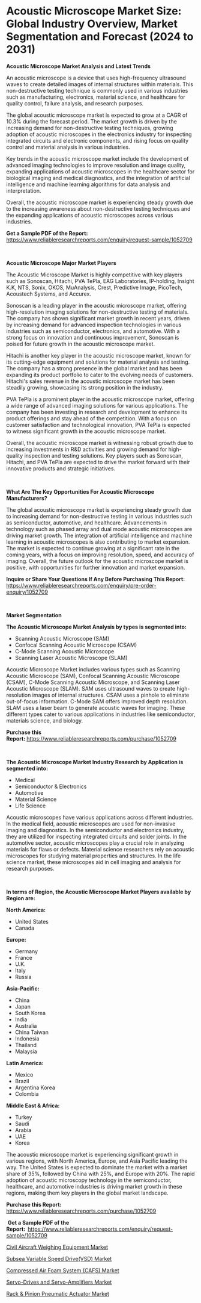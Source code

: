 <p><h1>Acoustic Microscope Market Size: Global Industry Overview, Market Segmentation and Forecast (2024 to 2031)</h1></p><p><strong>Acoustic Microscope Market Analysis and Latest Trends</strong></p>
<p><p>An acoustic microscope is a device that uses high-frequency ultrasound waves to create detailed images of internal structures within materials. This non-destructive testing technique is commonly used in various industries such as manufacturing, electronics, material science, and healthcare for quality control, failure analysis, and research purposes.</p><p>The global acoustic microscope market is expected to grow at a CAGR of 10.3% during the forecast period. The market growth is driven by the increasing demand for non-destructive testing techniques, growing adoption of acoustic microscopes in the electronics industry for inspecting integrated circuits and electronic components, and rising focus on quality control and material analysis in various industries.</p><p>Key trends in the acoustic microscope market include the development of advanced imaging technologies to improve resolution and image quality, expanding applications of acoustic microscopes in the healthcare sector for biological imaging and medical diagnostics, and the integration of artificial intelligence and machine learning algorithms for data analysis and interpretation.</p><p>Overall, the acoustic microscope market is experiencing steady growth due to the increasing awareness about non-destructive testing techniques and the expanding applications of acoustic microscopes across various industries.</p></p>
<p><strong>Get a Sample PDF of the Report:&nbsp;</strong> <a href="https://www.reliableresearchreports.com/enquiry/request-sample/1052709">https://www.reliableresearchreports.com/enquiry/request-sample/1052709</a></p>
<p>&nbsp;</p>
<p><strong>Acoustic Microscope Major Market Players</strong></p>
<p><p>The Acoustic Microscope Market is highly competitive with key players such as Sonoscan, Hitachi, PVA TePla, EAG Laboratories, IP-holding, Insight K.K, NTS, Sonix, OKOS, MuAnalysis, Crest, Predictive Image, PicoTech, Acoustech Systems, and Accurex. </p><p>Sonoscan is a leading player in the acoustic microscope market, offering high-resolution imaging solutions for non-destructive testing of materials. The company has shown significant market growth in recent years, driven by increasing demand for advanced inspection technologies in various industries such as semiconductor, electronics, and automotive. With a strong focus on innovation and continuous improvement, Sonoscan is poised for future growth in the acoustic microscope market.</p><p>Hitachi is another key player in the acoustic microscope market, known for its cutting-edge equipment and solutions for material analysis and testing. The company has a strong presence in the global market and has been expanding its product portfolio to cater to the evolving needs of customers. Hitachi's sales revenue in the acoustic microscope market has been steadily growing, showcasing its strong position in the industry.</p><p>PVA TePla is a prominent player in the acoustic microscope market, offering a wide range of advanced imaging solutions for various applications. The company has been investing in research and development to enhance its product offerings and stay ahead of the competition. With a focus on customer satisfaction and technological innovation, PVA TePla is expected to witness significant growth in the acoustic microscope market.</p><p>Overall, the acoustic microscope market is witnessing robust growth due to increasing investments in R&D activities and growing demand for high-quality inspection and testing solutions. Key players such as Sonoscan, Hitachi, and PVA TePla are expected to drive the market forward with their innovative products and strategic initiatives.</p></p>
<p>&nbsp;</p>
<p><strong>What Are The Key Opportunities For Acoustic Microscope Manufacturers?</strong></p>
<p><p>The global acoustic microscope market is experiencing steady growth due to increasing demand for non-destructive testing in various industries such as semiconductor, automotive, and healthcare. Advancements in technology such as phased array and dual mode acoustic microscopes are driving market growth. The integration of artificial intelligence and machine learning in acoustic microscopes is also contributing to market expansion. The market is expected to continue growing at a significant rate in the coming years, with a focus on improving resolution, speed, and accuracy of imaging. Overall, the future outlook for the acoustic microscope market is positive, with opportunities for further innovation and market expansion.</p></p>
<p><strong>Inquire or Share Your Questions If Any Before Purchasing This Report:</strong> <a href="https://www.reliableresearchreports.com/enquiry/pre-order-enquiry/1052709">https://www.reliableresearchreports.com/enquiry/pre-order-enquiry/1052709</a></p>
<p>&nbsp;</p>
<p><strong>Market Segmentation</strong></p>
<p><strong>The Acoustic Microscope Market Analysis by types is segmented into:</strong></p>
<p><ul><li>Scanning Acoustic Microscope (SAM)</li><li>Confocal Scanning Acoustic Microscope (CSAM)</li><li>C-Mode Scanning Acoustic Microscope</li><li>Scanning Laser Acoustic Microscope (SLAM)</li></ul></p>
<p><p>Acoustic Microscope Market includes various types such as Scanning Acoustic Microscope (SAM), Confocal Scanning Acoustic Microscope (CSAM), C-Mode Scanning Acoustic Microscope, and Scanning Laser Acoustic Microscope (SLAM). SAM uses ultrasound waves to create high-resolution images of internal structures. CSAM uses a pinhole to eliminate out-of-focus information. C-Mode SAM offers improved depth resolution. SLAM uses a laser beam to generate acoustic waves for imaging. These different types cater to various applications in industries like semiconductor, materials science, and biology.</p></p>
<p><strong>Purchase this Report:&nbsp;</strong><a href="https://www.reliableresearchreports.com/purchase/1052709">https://www.reliableresearchreports.com/purchase/1052709</a></p>
<p>&nbsp;</p>
<p><strong>The Acoustic Microscope Market Industry Research by Application is segmented into:</strong></p>
<p><ul><li>Medical</li><li>Semiconductor & Electronics</li><li>Automotive</li><li>Material Science</li><li>Life Science</li></ul></p>
<p><p>Acoustic microscopes have various applications across different industries. In the medical field, acoustic microscopes are used for non-invasive imaging and diagnostics. In the semiconductor and electronics industry, they are utilized for inspecting integrated circuits and solder joints. In the automotive sector, acoustic microscopes play a crucial role in analyzing materials for flaws or defects. Material science researchers rely on acoustic microscopes for studying material properties and structures. In the life science market, these microscopes aid in cell imaging and analysis for research purposes.</p></p>
<p>&nbsp;</p>
<p><strong>In terms of Region, the Acoustic Microscope Market Players available by Region are:</strong></p>
<p>
    <p> <strong> North America: </strong>
        <ul>
            <li>United States</li>
            <li>Canada</li>
        </ul>
        </p> 
    <p> <strong> Europe: </strong>
        <ul>
            <li>Germany</li>
            <li>France</li>
            <li>U.K.</li>
            <li>Italy</li>
            <li>Russia</li>
        </ul>
        </p> 
    <p> <strong> Asia-Pacific: </strong>
        <ul>
            <li>China</li>
            <li>Japan</li>
            <li>South Korea</li>
            <li>India</li>
            <li>Australia</li>
            <li>China Taiwan</li>
            <li>Indonesia</li>
            <li>Thailand</li>
            <li>Malaysia</li>
        </ul>
        </p> 
    <p> <strong> Latin America: </strong>
        <ul>
            <li>Mexico</li>
            <li>Brazil</li>
            <li>Argentina Korea</li>
            <li>Colombia</li>
        </ul>
        </p> 
    <p> <strong> Middle East & Africa: </strong>
        <ul>
            <li>Turkey</li>
            <li>Saudi</li>
            <li>Arabia</li>
            <li>UAE</li>
            <li>Korea</li>
        </ul>
    </p>
    </p>
<p><p>The acoustic microscope market is experiencing significant growth in various regions, with North America, Europe, and Asia Pacific leading the way. The United States is expected to dominate the market with a market share of 35%, followed by China with 25%, and Europe with 20%. The rapid adoption of acoustic microscopy technology in the semiconductor, healthcare, and automotive industries is driving market growth in these regions, making them key players in the global market landscape.</p></p>
<p><strong>Purchase this Report: </strong><a href="https://www.reliableresearchreports.com/purchase/1052709">https://www.reliableresearchreports.com/purchase/1052709</a></p>
<p>&nbsp;<strong>Get a Sample PDF of the Report:&nbsp;&nbsp;</strong><a href="https://www.reliableresearchreports.com/enquiry/request-sample/1052709">https://www.reliableresearchreports.com/enquiry/request-sample/1052709</a></p>
<p><strong></strong></p>
<p><p><a href="https://medium.com/@ryanberry44f/analyzing-civil-aircraft-weighing-equipment-market-global-industry-perspective-and-forecast-2024-3a0337e495e4">Civil Aircraft Weighing Equipment Market</a></p><p><a href="https://medium.com/@karenglover656/subsea-variable-speed-drive-vsd-market-report-reveals-the-latest-trends-and-growth-opportunities-44ab01950fb8">Subsea Variable Speed Drive(VSD) Market</a></p><p><a href="https://medium.com/@karenglover656/compressed-air-foam-system-cafs-market-competitive-analysis-market-trends-and-forecast-to-2031-0fe6f93f291b">Compressed Air Foam System (CAFS) Market</a></p><p><a href="https://medium.com/@ryanberry44f/servo-drives-and-servo-amplifiers-market-competitive-analysis-market-trends-and-forecast-to-2031-1aad0b8758e8">Servo-Drives and Servo-Amplifiers Market</a></p><p><a href="https://medium.com/@ryanberry44f/decoding-rack-amp-pinion-pneumatic-actuator-market-metrics-market-share-trends-and-growth-f272310b4a42">Rack & Pinion Pneumatic Actuator Market</a></p></p>